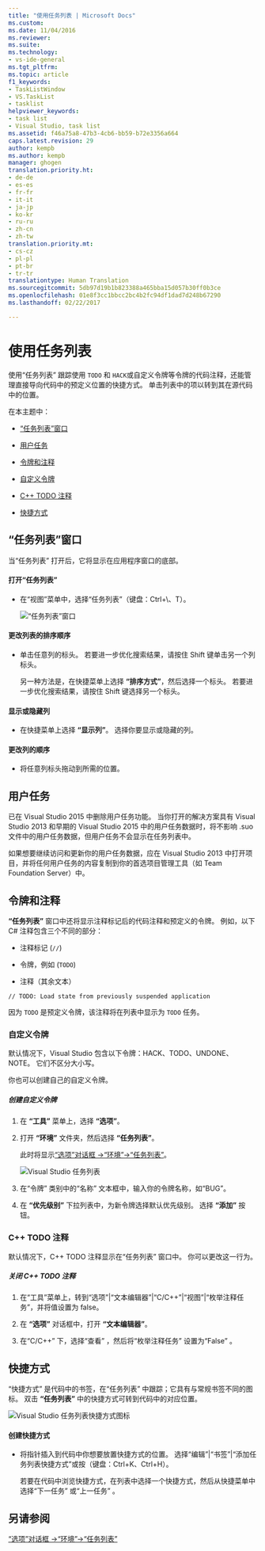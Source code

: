 ```yaml
---
title: "使用任务列表 | Microsoft Docs"
ms.custom: 
ms.date: 11/04/2016
ms.reviewer: 
ms.suite: 
ms.technology:
- vs-ide-general
ms.tgt_pltfrm: 
ms.topic: article
f1_keywords:
- TaskListWindow
- VS.TaskList
- tasklist
helpviewer_keywords:
- task list
- Visual Studio, task list
ms.assetid: f46a75a8-47b3-4cb6-bb59-b72e3356a664
caps.latest.revision: 29
author: kempb
ms.author: kempb
manager: ghogen
translation.priority.ht:
- de-de
- es-es
- fr-fr
- it-it
- ja-jp
- ko-kr
- ru-ru
- zh-cn
- zh-tw
translation.priority.mt:
- cs-cz
- pl-pl
- pt-br
- tr-tr
translationtype: Human Translation
ms.sourcegitcommit: 5db97d19b1b823388a465bba15d057b30ff0b3ce
ms.openlocfilehash: 01e8f3cc1bbcc2bc4b2fc94df1dad7d248b67290
ms.lasthandoff: 02/22/2017

---
```

# <a name="using-the-task-list"></a>使用任务列表
使用“任务列表”  跟踪使用 `TODO` 和 `HACK`或自定义令牌等令牌的代码注释，还能管理直接导向代码中的预定义位置的快捷方式。 单击列表中的项以转到其在源代码中的位置。  
  
 在本主题中：  
  
-   [“任务列表”窗口](../ide/using-the-task-list.md#taskListWindow)  
  
-   [用户任务](../ide/using-the-task-list.md#userTasks)  
  
-   [令牌和注释](../ide/using-the-task-list.md#tokensComments)  
  
-   [自定义令牌](../ide/using-the-task-list.md#customTokens)  
  
-   [C++ TODO 注释](../ide/using-the-task-list.md#cppComments)  
  
-   [快捷方式](../ide/using-the-task-list.md#shortcuts)  
  
##  <a name="taskListWindow"></a>“任务列表”窗口  
 当“任务列表”  打开后，它将显示在应用程序窗口的底部。  
  
#### <a name="to-open-the-task-list"></a>打开“任务列表”  
  
-   在“视图”菜单中，选择“任务列表”（键盘：Ctrl+\\、T）。  
  
     ![“任务列表”窗口](~/docs/ide/media/vs2015_task_list.png "vs2015_task_list")  
  
#### <a name="to-change-the-sort-order-of-the-list"></a>更改列表的排序顺序  
  
-   单击任意列的标头。 若要进一步优化搜索结果，请按住 Shift 键单击另一个列标头。  
  
     另一种方法是，在快捷菜单上选择 **“排序方式”**，然后选择一个标头。 若要进一步优化搜索结果，请按住 Shift 键选择另一个标头。  
  
#### <a name="to-show-or-hide-columns"></a>显示或隐藏列  
  
-   在快捷菜单上选择 **“显示列”**。 选择你要显示或隐藏的列。  
  
#### <a name="to-change-the-order-of-the-columns"></a>更改列的顺序  
  
-   将任意列标头拖动到所需的位置。  
  
##  <a name="userTasks"></a>用户任务  
 已在 Visual Studio 2015 中删除用户任务功能。 当你打开的解决方案具有 Visual Studio 2013 和早期的 Visual Studio 2015 中的用户任务数据时，将不影响 .suo 文件中的用户任务数据，但用户任务不会显示在任务列表中。  
  
 如果想要继续访问和更新你的用户任务数据，应在 Visual Studio 2013 中打开项目，并将任何用户任务的内容复制到你的首选项目管理工具（如 Team Foundation Server）中。  
  
##  <a name="tokensComments"></a>令牌和注释  
 **“任务列表”** 窗口中还将显示注释标记后的代码注释和预定义的令牌。 例如，以下 C# 注释包含三个不同的部分：  
  
-   注释标记 (`//`)  
  
-   令牌，例如 (`TODO`)  
  
-   注释（其余文本）  
  
```  
// TODO: Load state from previously suspended application  
```  
  
 因为 `TODO` 是预定义令牌，该注释将在列表中显示为 `TODO` 任务。  
  
###  <a name="customTokens"></a>自定义令牌  
 默认情况下，Visual Studio 包含以下令牌：HACK、TODO、UNDONE、NOTE。 它们不区分大小写。  
  
 你也可以创建自己的自定义令牌。  
  
##### <a name="to-create-a-custom-token"></a>创建自定义令牌  
  
1.  在 **“工具”** 菜单上，选择 **“选项”**。  
  
2.  打开 **“环境”** 文件夹，然后选择 **“任务列表”**。  
  
     此时将显示[“选项”对话框 ->“环境”->“任务列表”](../ide/reference/task-list-environment-options-dialog-box.md)。  
  
     ![Visual Studio 任务列表](~/docs/ide/media/vs2015_task_list_options.png "vs2015_task_list_options")  
  
3.  在“令牌”  类别中的“名称”  文本框中，输入你的令牌名称，如“BUG”。  
  
4.  在 **“优先级别”** 下拉列表中，为新令牌选择默认优先级别。 选择 **“添加”** 按钮。  
  
###  <a name="cppComments"></a>C++ TODO 注释  
 默认情况下，C++ TODO 注释显示在“任务列表”  窗口中。 你可以更改这一行为。  
  
##### <a name="to-turn-off-c-todo-comments"></a>关闭 C++ TODO 注释  
  
1.  在“工具”菜单上，转到“选项”|“文本编辑器”|“C/C++”|“视图”|“枚举注释任务”，并将值设置为 false。  
  
2.  在 **“选项”** 对话框中，打开 **“文本编辑器”**。  
  
3.  在“C/C++” 下，选择“查看” ，然后将“枚举注释任务”  设置为“False” 。  
  
##  <a name="shortcuts"></a>快捷方式  
 “快捷方式”  是代码中的书签，在“任务列表” 中跟踪；它具有与常规书签不同的图标。 双击 **“任务列表”** 中的快捷方式可转到代码中的对应位置。  
  
 ![Visual Studio 任务列表快捷方式图标](~/docs/ide/media/vs2015_task_list_bookmark.png "vs2015_task_list_bookmark")  
  
#### <a name="to-create-a-shortcut"></a>创建快捷方式  
  
-   将指针插入到代码中你想要放置快捷方式的位置。 选择“编辑”|“书签”|“添加任务列表快捷方式”或按（键盘：Ctrl+K、Ctrl+H）。  
  
     若要在代码中浏览快捷方式，在列表中选择一个快捷方式，然后从快捷菜单中选择“下一任务”  或“上一任务”  。  
  
## <a name="see-also"></a>另请参阅  
 [“选项”对话框 ->“环境”->“任务列表”](../ide/reference/task-list-environment-options-dialog-box.md)
